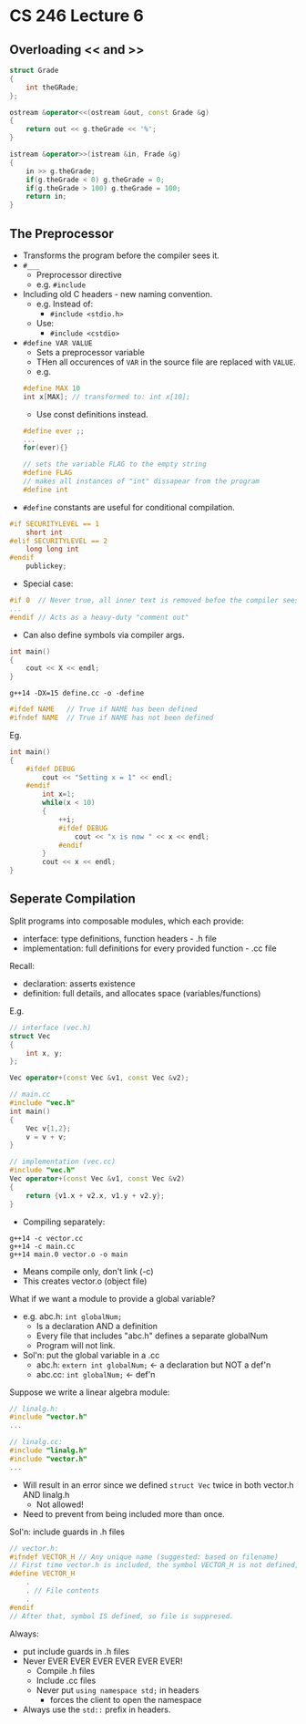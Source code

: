# CS 246 Lecture 6

## Overloading << and >>

```c++
struct Grade
{   
    int theGRade;
};

ostream &operator<<(ostream &out, const Grade &g)
{
    return out << g.theGrade << '%';
}

istream &operator>>(istream &in, Frade &g)
{
    in >> g.theGrade;
    if(g.theGrade < 0) g.theGrade = 0;
    if(g.theGrade > 100) g.theGrade = 100;
    return in;
}
```

## The Preprocessor
- Transforms the program before the compiler sees it.
- `#___` 
    - Preprocessor directive
    - e.g. `#include`
- Including old C headers - new naming convention.
    - e.g. Instead of:
        - `#include <stdio.h>`
    - Use:
        - `#include <cstdio>`
- `#define VAR VALUE`
    - Sets a preprocessor variable
    - THen all occurences of `VAR` in the source file are replaced with `VALUE`.
    - e.g. 
    ```c++ 
    #define MAX 10
    int x[MAX]; // transformed to: int x[10];
    ```
    - Use const definitions instead.
    ```c++
    #define ever ;;
    ...
    for(ever){}
    
    // sets the variable FLAG to the empty string
    #define FLAG
    // makes all instances of "int" dissapear from the program
    #define int 
    ```
- `#define` constants are useful for conditional compilation.

```c++
#if SECURITYLEVEL == 1
    short int
#elif SECURITYLEVEL == 2
    long long int
#endif
    publickey;
```
- Special case:

```c++
#if 0  // Never true, all inner text is removed befoe the compiler sees it.
...
#endif // Acts as a heavy-duty "comment out"
```
- Can also define symbols via compiler args.

```c++
int main()
{
    cout << X << endl;
}
```
```shell
g++14 -DX=15 define.cc -o -define
```

```c++
#ifdef NAME   // True if NAME has been defined 
#ifndef NAME  // True if NAME has not been defined
```

Eg.
```c++
int main()
{
    #ifdef DEBUG
        cout << "Setting x = 1" << endl;
    #endif
        int x=1;
        while(x < 10)
        {
            ++i;
            #ifdef DEBUG
                cout << "x is now " << x << endl;
            #endif
        }
        cout << x << endl;
}
```

## Seperate Compilation
Split programs into composable modules, which each provide:
- interface: type definitions, function headers - .h file
- implementation: full definitions for every provided function - .cc file

Recall:
- declaration: asserts existence
- definition: full details, and allocates space (variables/functions)

E.g.

```c++
// interface (vec.h)
struct Vec
{
    int x, y;
};

Vec operator+(const Vec &v1, const Vec &v2);

// main.cc
#include "vec.h"
int main()
{
    Vec v{1,2};
    v = v + v;
}

// implementation (vec.cc)
#include "vec.h"
Vec operator+(const Vec &v1, const Vec &v2)
{
    return {v1.x + v2.x, v1.y + v2.y};
}
```

- Compiling separately:

```shell
g++14 -c vector.cc
g++14 -c main.cc
g++14 main.0 vector.o -o main
```
- Means compile only, don't link (-c)
- This creates vector.o (object file)

What if we want a module to provide a global variable?
- e.g. abc.h: `int globalNum;`
    - Is a declaration AND a definition
    - Every file that includes "abc.h" defines a separate globalNum
    - Program will not link.
- Sol'n: put the global variable in a .cc
    - abc.h: `extern int globalNum;` <- a declaration but NOT a def'n
    - abc.cc: `int globalNum;` <- def'n

Suppose we write a linear algebra module:

```c++
// linalg.h:
#include "vector.h"
...

// linalg.cc:
#include "linalg.h"
#include "vector.h"
...
```

- Will result in an error since we defined `struct Vec` twice in both vector.h AND linalg.h
    - Not allowed!
- Need to prevent from being included more than once.

Sol'n: include guards in .h files

```c++
// vector.h:
#ifndef VECTOR_H // Any unique name (suggested: based on filename)
// First time vector.h is included, the symbol VECTOR_H is not defined, so the file is included.
#define VECTOR_H
    .
    . // File contents
    .
#endif
// After that, symbol IS defined, so file is suppresed.
```

Always:
- put include guards in .h files
- Never EVER EVER EVER EVER EVER EVER!
    - Compile .h files
    - Include .cc files
    - Never put `using namespace std;` in headers 
        - forces the client to open the namespace
- Always use the `std::` prefix in headers.